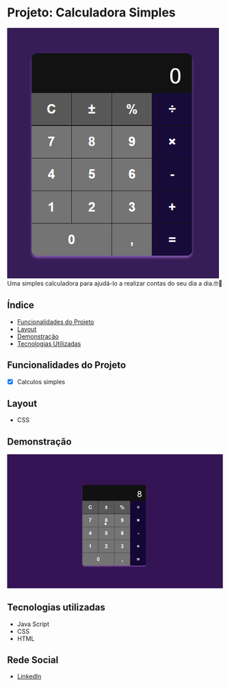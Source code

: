 # Projeto: Calculadora Simples
![LabelCalculadora](/assets/Calculadora.png)
Uma simples calculadora para ajudá-lo a realizar contas do seu dia a dia.🤓🧮

## Índice
- <a href="#funcionalidades-do-projeto">Funcionalidades do Projeto</a>
- <a href="#Layout">Layout<a>
- <a href="#Demonstração">Demonstração<a>
- <a href="#tecnologias-utilizadas">Tecnologias Utilizadas<a>

## Funcionalidades do Projeto
- [x] Calculos simples

## Layout
- CSS

## Demonstração
![Link demonstração](/assets/Calculadora.gif)

## Tecnologias utilizadas
- Java Script
- CSS
- HTML

## Rede Social
- <a href="https://www.linkedin.com/in/luan-estifer-rodrigues-pereira-7577a2285/" target="_blank">LinkedIn</a>
